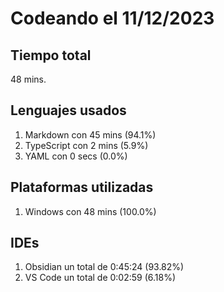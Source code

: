 # Codeando el 11/12/2023

## Tiempo total
48 mins.

## Lenguajes usados
1. Markdown con 45 mins (94.1%)
1. TypeScript con 2 mins (5.9%)
1. YAML con 0 secs (0.0%)

## Plataformas utilizadas
1. Windows con 48 mins (100.0%)

## IDEs
1. Obsidian un total de 0:45:24 (93.82%)
1. VS Code un total de 0:02:59 (6.18%)
